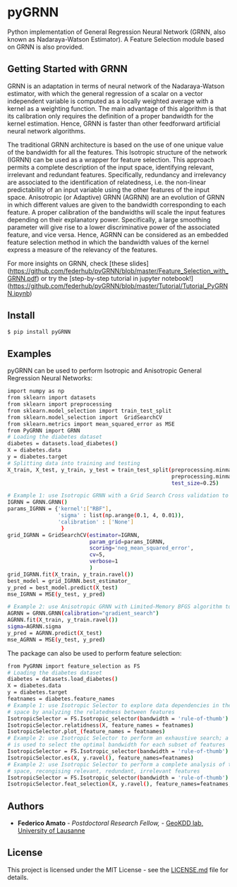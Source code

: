 # pyGRNN
Python implementation of General Regression Neural Network (GRNN, also known as Nadaraya-Watson Estimator). A Feature Selection module based on GRNN is also provided.

## Getting Started with GRNN

GRNN is an adaptation in terms of neural network of the Nadaraya-Watson estimator, with which the general regression of a scalar on a vector independent variable is computed as a locally weighted average with a kernel as a weighting function. The main advantage of this algorithm is that its calibration only requires the definition of a proper bandwidth for the kernel estimation. Hence, GRNN is faster than other feedforward artificial neural network algorithms.

The traditional GRNN architecture is based on the use of one unique value of the bandwidth for all the features. This Isotropic structure of the network (IGRNN) can be used as a wrapper for feature selection. This approach permits a complete description of the input space, identifying relevant, irrelevant and redundant features. Specifically, redundancy and irrelevancy are associated to the identification of relatedness, i.e. the non-linear predictability of an input variable using the other features of the input space. 
Anisotropic (or Adaptive) GRNN (AGRNN) are an evolution of GRNN in which different values are given to the bandwidth corresponding to each feature. A proper calibration of the bandwidths will scale the input features depending on their explanatory power. Specifically, a large smoothing parameter will give rise to a lower discriminative power of the associated feature, and vice versa. Hence, AGRNN can be considered as an embedded feature selection method in which the bandwidth values of the kernel express a measure of the relevancy of the features.

For more insights on GRNN, check [these slides] (https://github.com/federhub/pyGRNN/blob/master/Feature_Selection_with_GRNN.pdf) or try the [step-by-step tutorial in jupyter notebook!] (https://github.com/federhub/pyGRNN/blob/master/Tutorial/Tutorial_PyGRNN.ipynb)

## Install

```sh
$ pip install pyGRNN
```

## Examples

pyGRNN can be used to perform Isotropic and Anisotropic General Regression Neural Networks:

```sh
import numpy as np
from sklearn import datasets
from sklearn import preprocessing
from sklearn.model_selection import train_test_split
from sklearn.model_selection import  GridSearchCV
from sklearn.metrics import mean_squared_error as MSE
from PyGRNN import GRNN
# Loading the diabetes dataset
diabetes = datasets.load_diabetes()
X = diabetes.data
y = diabetes.target
# Splitting data into training and testing
X_train, X_test, y_train, y_test = train_test_split(preprocessing.minmax_scale(X),
                                                    preprocessing.minmax_scale(y.reshape((-1, 1))),
                                                    test_size=0.25)

# Example 1: use Isotropic GRNN with a Grid Search Cross validation to select the optimal bandwidth
IGRNN = GRNN.GRNN()
params_IGRNN = {'kernel':["RBF"],
                'sigma' : list(np.arange(0.1, 4, 0.01)),
                'calibration' : ['None']
                 }
grid_IGRNN = GridSearchCV(estimator=IGRNN,
                          param_grid=params_IGRNN,
                          scoring='neg_mean_squared_error',
                          cv=5,
                          verbose=1
                          )
grid_IGRNN.fit(X_train, y_train.ravel())
best_model = grid_IGRNN.best_estimator_
y_pred = best_model.predict(X_test)
mse_IGRNN = MSE(y_test, y_pred)

# Example 2: use Anisotropic GRNN with Limited-Memory BFGS algorithm to select the optimal bandwidths
AGRNN = GRNN.GRNN(calibration="gradient_search")
AGRNN.fit(X_train, y_train.ravel())
sigma=AGRNN.sigma 
y_pred = AGRNN.predict(X_test)
mse_AGRNN = MSE(y_test, y_pred)
```

The package can also be used to perform feature selection:

```sh
from PyGRNN import feature_selection as FS
# Loading the diabetes dataset
diabetes = datasets.load_diabetes()
X = diabetes.data
y = diabetes.target
featnames = diabetes.feature_names
# Example 1: use Isotropic Selector to explore data dependencies in the input 
# space by analyzing the relatedness between features 
IsotropicSelector = FS.Isotropic_selector(bandwidth = 'rule-of-thumb')
IsotropicSelector.relatidness(X, feature_names = featnames)
IsotropicSelector.plot_(feature_names = featnames)
# Example 2: use Isotropic Selector to perform an exhaustive search; a rule-of-thumb
# is used to select the optimal bandwidth for each subset of features
IsotropicSelector = FS.Isotropic_selector(bandwidth = 'rule-of-thumb')
IsotropicSelector.es(X, y.ravel(), feature_names=featnames)
# Example 2: use Isotropic Selector to perform a complete analysis of the input
# space, recongising relevant, redundant, irrelevant features
IsotropicSelector = FS.Isotropic_selector(bandwidth = 'rule-of-thumb')
IsotropicSelector.feat_selection(X, y.ravel(), feature_names=featnames, strategy ='es')
```

## Authors

* **Federico Amato** - *Postdoctoral Research Fellow,* - [GeoKDD lab, University of Lausanne](https://wp.unil.ch/geokdd/)

## License

This project is licensed under the MIT License - see the [LICENSE.md](LICENSE.md) file for details.
